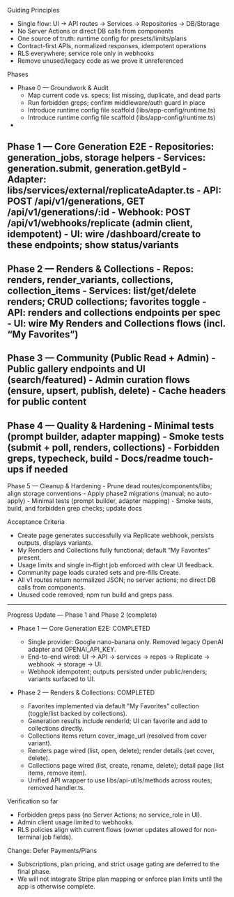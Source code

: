 Guiding Principles

  - Single flow: UI → API routes → Services → Repositories → DB/Storage
  - No Server Actions or direct DB calls from components
  - One source of truth: runtime config for presets/limits/plans
  - Contract-first APIs, normalized responses, idempotent operations
  - RLS everywhere; service role only in webhooks
  - Remove unused/legacy code as we prove it unreferenced

  Phases

  - Phase 0 — Groundwork & Audit
      - Map current code vs. specs; list missing, duplicate, and dead parts
      - Run forbidden greps; confirm middleware/auth guard in place
      - Introduce runtime config file scaffold (libs/app-config/runtime.ts)
      - Introduce runtime config file scaffold (libs/app-config/runtime.ts)
  -
  Phase 1 — Core Generation E2E
      - Repositories: generation_jobs, storage helpers
      - Services: generation.submit, generation.getById
      - Adapter: libs/services/external/replicateAdapter.ts
      - API: POST /api/v1/generations, GET /api/v1/generations/:id
      - Webhook: POST /api/v1/webhooks/replicate (admin client, idempotent)
      - UI: wire /dashboard/create to these endpoints; show status/variants
  -
  Phase 2 — Renders & Collections
      - Repos: renders, render_variants, collections, collection_items
      - Services: list/get/delete renders; CRUD collections; favorites toggle
      - API: renders and collections endpoints per spec
      - UI: wire My Renders and Collections flows (incl. “My Favorites”)
  -
  Phase 3 — Community (Public Read + Admin)
      - Public gallery endpoints and UI (search/featured)
      - Admin curation flows (ensure, upsert, publish, delete)
      - Cache headers for public content
  -
  Phase 4 — Quality & Hardening
      - Minimal tests (prompt builder, adapter mapping)
      - Smoke tests (submit + poll, renders, collections)
      - Forbidden greps, typecheck, build
      - Docs/readme touch-ups if needed
  -
  Phase 5 — Cleanup & Hardening
      - Prune dead routes/components/libs; align storage conventions
      - Apply phase2 migrations (manual; no auto-apply)
      - Minimal tests (prompt builder, adapter mapping)
      - Smoke tests, build, and forbidden grep checks; update docs

  Acceptance Criteria

  - Create page generates successfully via Replicate webhook, persists outputs, displays variants.
  - My Renders and Collections fully functional; default “My Favorites” present.
  - Usage limits and single in‑flight job enforced with clear UI feedback.
  - Community page loads curated sets and pre-fills Create.
  - All v1 routes return normalized JSON; no server actions; no direct DB calls from components.
  - Unused code removed; npm run build and greps pass.

---

Progress Update — Phase 1 and Phase 2 (complete)

- Phase 1 — Core Generation E2E: COMPLETED
  - Single provider: Google nano-banana only. Removed legacy OpenAI adapter and OPENAI_API_KEY.
  - End-to-end wired: UI → API → services → repos → Replicate → webhook → storage → UI.
  - Webhook idempotent; outputs persisted under public/renders; variants surfaced to UI.

- Phase 2 — Renders & Collections: COMPLETED
  - Favorites implemented via default "My Favorites" collection (toggle/list backed by collections).
  - Generation results include renderId; UI can favorite and add to collections directly.
  - Collections items return cover_image_url (resolved from cover variant).
  - Renders page wired (list, open, delete); render details (set cover, delete).
  - Collections page wired (list, create, rename, delete); detail page (list items, remove item).
  - Unified API wrapper to use libs/api-utils/methods across routes; removed handler.ts.

Verification so far

- Forbidden greps pass (no Server Actions; no service_role in UI).
- Admin client usage limited to webhooks.
- RLS policies align with current flows (owner updates allowed for non-terminal job fields).

Change: Defer Payments/Plans

- Subscriptions, plan pricing, and strict usage gating are deferred to the final phase.
- We will not integrate Stripe plan mapping or enforce plan limits until the app is otherwise complete.
